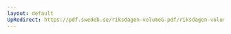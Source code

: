 ```yaml
---
layout: default
UpRedirect: https://pdf.swedeb.se/riksdagen-volumeG-pdf/riksdagen-volumeG-pdf/data/199394/reg_199394/reg_199394_0359.pdf
---
```

